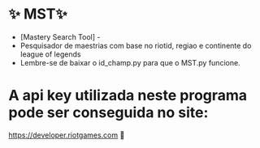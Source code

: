 # ✨ MST✨
- [Mastery Search Tool] -
 - Pesquisador de maestrias com base no riotid, regiao e continente do league of legends
 - Lembre-se de baixar o id_champ.py para que o MST.py funcione.

# A api key utilizada neste programa pode ser conseguida no site: 
https://developer.riotgames.com 🚀
